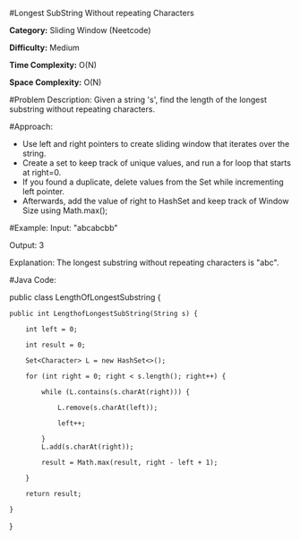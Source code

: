#Longest SubString Without repeating Characters

**Category:** Sliding Window (Neetcode)

**Difficulty:** Medium

**Time Complexity:** O(N)

**Space Complexity:** O(N)

#Problem Description: Given a string 's', find the length of the longest substring without repeating characters.

#Approach: 
- Use left and right pointers to create sliding window that iterates over the string. 
- Create a set to keep track of unique values, and run a for loop that starts at right=0. 
- If you found a duplicate, delete values from the Set while incrementing left pointer. 
- Afterwards, add the value of right to HashSet and keep track of Window Size using Math.max();

#Example: 
Input: "abcabcbb"

Output: 3

Explanation: The longest substring without repeating characters is "abc".

#Java Code: 

public class LengthOfLongestSubstring {

	public int LengthofLongestSubString(String s) {
	
		int left = 0;
		
		int result = 0;
		
		Set<Character> L = new HashSet<>();
		
		for (int right = 0; right < s.length(); right++) {
		
			while (L.contains(s.charAt(right))) {
			
				L.remove(s.charAt(left));
				
				left++;
				
			}
			L.add(s.charAt(right));
			
			result = Math.max(result, right - left + 1);
			
		}
		
		return result;
		
	}

}

